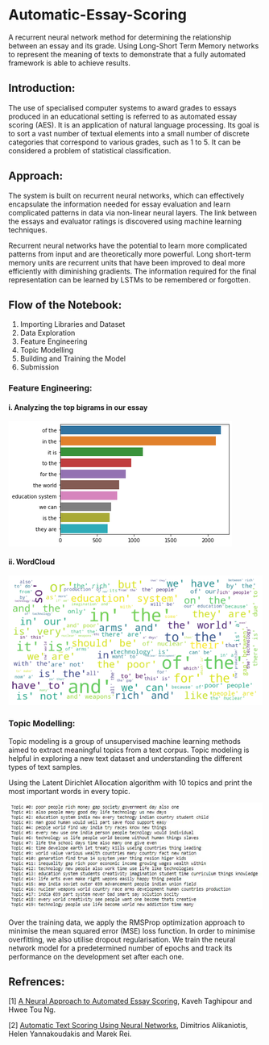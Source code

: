 # Automatic-Essay-Scoring

A recurrent neural network method for determining the relationship between an essay and its grade. Using Long-Short Term Memory networks to represent the meaning of texts to demonstrate that a fully automated framework is able to achieve results. 

## Introduction:

The use of specialised computer systems to award grades to essays produced in an educational setting is referred to as automated essay scoring (AES). It is an application of natural language processing. Its goal is to sort a vast number of textual elements into a small number of discrete categories that correspond to various grades, such as 1 to 5. It can be considered a problem of statistical classification.

## Approach:

The system is built on recurrent neural networks, which can effectively encapsulate the information needed for essay evaluation and learn complicated patterns in data via non-linear neural layers. The link between the essays and evaluator ratings is discovered using machine learning techniques.

Recurrent neural networks have the potential to learn more complicated patterns from input and are theoretically more powerful. Long short-term memory units are recurrent units that have been improved to deal more efficiently with diminishing gradients. The information required for the final representation can be learned by LSTMs to be remembered or forgotten.

## Flow of the Notebook:

1. Importing Libraries and Dataset
2. Data Exploration
3. Feature Engineering
4. Topic Modelling
5. Building and Training the Model
6. Submission

### Feature Engineering:

#### i. Analyzing the top bigrams in our essay

<img src="https://github.com/geekquad/Automatic-Essay-Scoring/blob/main/assets/bigrams.png">

#### ii. WordCloud

<img src="https://github.com/geekquad/Automatic-Essay-Scoring/blob/main/assets/wordcloud.png">

### Topic Modelling:

Topic modeling is a group of unsupervised machine learning methods aimed to extract meaningful topics from a text corpus. Topic modeling is helpful in exploring a new text dataset and understanding the different types of text samples.

Using the Latent Dirichlet Allocation algorithm with 10 topics and print the most important words in every topic.

<img src="https://github.com/geekquad/Automatic-Essay-Scoring/blob/main/assets/modelling.JPG">



Over the training data, we apply the RMSProp optimization approach to minimise the mean squared error (MSE) loss function. In order to minimise overfitting, we also utilise dropout regularisation. We train the neural network model for a predetermined number of epochs and track its performance on the development set after each one.


## Refrences:

[1] [A Neural Approach to Automated Essay
Scoring](https://aclanthology.org/D16-1193.pdf), Kaveh Taghipour and Hwee Tou Ng.

[2] [Automatic Text Scoring Using Neural
Networks](https://arxiv.org/pdf/1606.04289.pdf), Dimitrios Alikaniotis, Helen Yannakoudakis
and Marek Rei.

